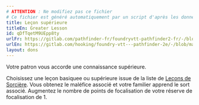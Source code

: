 ```yaml
---
# ATTENTION : Ne modifiez pas ce fichier
# Ce fichier est généré automatiquement par un script d'après les données du module Foundry VTT officiel et de sa traduction
title: Leçon supérieure
titleEn: Greater Lesson
id: qDfTqetM9UEpp8ty
urlFr: https://gitlab.com/pathfinder-fr/foundryvtt-pathfinder2-fr/-/blob/master/data/feats/qDfTqetM9UEpp8ty.htm
urlEn: https://gitlab.com/hooking/foundry-vtt---pathfinder-2e/-/blob/master/packs/data/feats.db/greater-lesson.json
layout: dons
---
```

Votre patron vous accorde une connaissance supérieure.

Choisissez une leçon basiquee ou supérieure issue de la liste de [Leçons de Sorcière](../capacité-classe/leçons-de-sorcière.html). Vous obtenez le maléfice associé et votre familier apprend le sort associé. Augmentez le nombre de points de focalisation de votre réserve de focalisation de 1.
